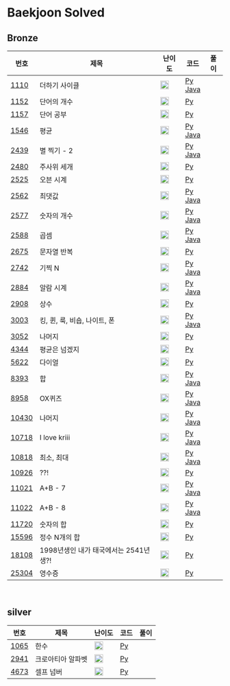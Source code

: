 # Baekjoon Solved

## Bronze
|번호|제목|난이도|코드|풀이|
|--|--|--|--|--|
|[1110](https://www.acmicpc.net/problem/1110)|더하기 사이클|<img src="https://static.solved.ac/tier_small/5.svg" width="20px"/>|[Py](https://github.com/sieunp06/Algorithm_Study/blob/main/Baekjoon/bronze/1110/1110.py)<br>[Java](https://github.com/sieunp06/Algorithm_Study/blob/main/Baekjoon/bronze/1110/1110.java)|
|[1152](https://www.acmicpc.net/problem/1152)|단어의 개수|<img src="https://static.solved.ac/tier_small/4.svg" width="20px"/>|[Py](https://github.com/sieunp06/Algorithm_Study/blob/main/Baekjoon/bronze/1152/1152.py)|
|[1157](https://www.acmicpc.net/problem/1157)|단어 공부|<img src="https://static.solved.ac/tier_small/5.svg" width="20px"/>|[Py](https://github.com/sieunp06/Algorithm_Study/blob/main/Baekjoon/bronze/1157/1157.py)|
|[1546](https://www.acmicpc.net/problem/1546)|평균|<img src="https://static.solved.ac/tier_small/5.svg" width="20px"/>|[Py](https://github.com/sieunp06/Algorithm_Study/blob/main/Baekjoon/bronze/1546/1546.py)<br>[Java](https://github.com/sieunp06/Algorithm_Study/blob/main/Baekjoon/bronze/1546/1546.java)|
|[2439](https://www.acmicpc.net/problem/2439)|별 찍기 - 2|<img src="https://static.solved.ac/tier_small/2.svg" width="20px"/>|[Py](https://github.com/sieunp06/Algorithm_Study/blob/main/Baekjoon/bronze/2439/12439.py)<br>[Java](https://github.com/sieunp06/Algorithm_Study/blob/main/Baekjoon/bronze/2439/2439.java)|
|[2480](https://www.acmicpc.net/problem/2480)|주사위 세개|<img src="https://static.solved.ac/tier_small/2.svg" width="20px"/>|[Py](https://github.com/sieunp06/Algorithm_Study/blob/main/Baekjoon/bronze/2480/2480.py)|
|[2525](https://www.acmicpc.net/problem/2525)|오븐 시계|<img src="https://static.solved.ac/tier_small/3.svg" width="20px"/>|[Py](https://github.com/sieunp06/Algorithm_Study/blob/main/Baekjoon/bronze/2525/2525.py)|
|[2562](https://www.acmicpc.net/problem/2562)|최댓값|<img src="https://static.solved.ac/tier_small/3.svg" width="20px"/>|[Py](https://github.com/sieunp06/Algorithm_Study/blob/main/Baekjoon/bronze/2562/2562.py)<br>[Java](https://github.com/sieunp06/Algorithm_Study/blob/main/Baekjoon/bronze/2562/2562.java)|
|[2577](https://www.acmicpc.net/problem/2577)|숫자의 개수|<img src="https://static.solved.ac/tier_small/4.svg" width="20px"/>|[Py](https://github.com/sieunp06/Algorithm_Study/blob/main/Baekjoon/bronze/2577/2577.py)<br>[Java](https://github.com/sieunp06/Algorithm_Study/blob/main/Baekjoon/bronze/2577/2577.java)|
|[2588](https://www.acmicpc.net/problem/2588)|곱셈|<img src="https://static.solved.ac/tier_small/3.svg" width="20px"/>|[Py](https://github.com/sieunp06/Algorithm_Study/blob/main/Baekjoon/bronze/1546/1546.py)<br>[Java](https://github.com/sieunp06/Algorithm_Study/blob/main/Baekjoon/bronze/2588/2588.java)|
|[2675](https://www.acmicpc.net/problem/2675)|문자열 반복|<img src="https://static.solved.ac/tier_small/4.svg" width="20px"/>|[Py](https://github.com/sieunp06/Algorithm_Study/blob/main/Baekjoon/bronze/2675/2675.py)|
|[2742](https://www.acmicpc.net/problem/2742)|기찍 N|<img src="https://static.solved.ac/tier_small/2.svg" width="20px"/>|[Py](https://github.com/sieunp06/Algorithm_Study/blob/main/Baekjoon/bronze/2742/2742.py)<br>[Java](https://github.com/sieunp06/Algorithm_Study/blob/main/Baekjoon/bronze/2742/2742.java)|
|[2884](https://www.acmicpc.net/problem/2884)|알람 시계|<img src="https://static.solved.ac/tier_small/3.svg" width="20px"/>|[Py](https://github.com/sieunp06/Algorithm_Study/blob/main/Baekjoon/bronze/2884/2884.py)<br>[Java](https://github.com/sieunp06/Algorithm_Study/blob/main/Baekjoon/bronze/2884/2884.java)|
|[2908](https://www.acmicpc.net/problem/2908)|상수|<img src="https://static.solved.ac/tier_small/4.svg" width="20px"/>|[Py](https://github.com/sieunp06/Algorithm_Study/blob/main/Baekjoon/bronze/2908/2908.py)|
|[3003](https://www.acmicpc.net/problem/3003)|킹, 퀸, 룩, 비숍, 나이트, 폰|<img src="https://static.solved.ac/tier_small/1.svg" width="20px"/>|[Py](https://github.com/sieunp06/Algorithm_Study/blob/main/Baekjoon/bronze/3003/3003.py)<br>[Java](https://github.com/sieunp06/Algorithm_Study/blob/main/Baekjoon/bronze/3003/3003.java)|
|[3052](https://www.acmicpc.net/problem/3052)|나머지|<img src="https://static.solved.ac/tier_small/4.svg" width="20px"/>|[Py](https://github.com/sieunp06/Algorithm_Study/blob/main/Baekjoon/bronze/3052/3052.py)|
|[4344](https://www.acmicpc.net/problem/4344)|평균은 넘겠지|<img src="https://static.solved.ac/tier_small/5.svg" width="20px"/>|[Py](https://github.com/sieunp06/Algorithm_Study/blob/main/Baekjoon/bronze/4344/4344.py)|
|[5622](https://www.acmicpc.net/problem/5622)|다이얼|<img src="https://static.solved.ac/tier_small/4.svg" width="20px"/>|[Py](https://github.com/sieunp06/Algorithm_Study/blob/main/Baekjoon/bronze/5622/5622.py)|
|[8393](https://www.acmicpc.net/problem/8393)|합|<img src="https://static.solved.ac/tier_small/1.svg" width="20px"/>|[Py](https://github.com/sieunp06/Algorithm_Study/blob/main/Baekjoon/bronze/8393/8393.py)<br>[Java](https://github.com/sieunp06/Algorithm_Study/blob/main/Baekjoon/bronze/8393/8393.java)|
|[8958](https://www.acmicpc.net/problem/8958)|OX퀴즈|<img src="https://static.solved.ac/tier_small/4.svg" width="20px"/>|[Py](https://github.com/sieunp06/Algorithm_Study/blob/main/Baekjoon/bronze/8958/8958.py)<br>[Java](https://github.com/sieunp06/Algorithm_Study/blob/main/Baekjoon/bronze/8958/8958.java)|
|[10430](https://www.acmicpc.net/problem/10430)|나머지|<img src="https://static.solved.ac/tier_small/1.svg" width="20px"/>|[Py](https://github.com/sieunp06/Algorithm_Study/blob/main/Baekjoon/bronze/10430/10430.py)<br>[Java](https://github.com/sieunp06/Algorithm_Study/blob/main/Baekjoon/bronze/10430/10430.java)|
|[10718](https://www.acmicpc.net/problem/10718)|I love kriii|<img src="https://static.solved.ac/tier_small/1.svg" width="20px"/>|[Py](https://github.com/sieunp06/Algorithm_Study/blob/main/Baekjoon/bronze/10718/10718.py)<br>[Java](https://github.com/sieunp06/Algorithm_Study/blob/main/Baekjoon/bronze/10718/10718.java)|
|[10818](https://www.acmicpc.net/problem/10818)|최소, 최대|<img src="https://static.solved.ac/tier_small/3.svg" width="20px"/>|[Py](https://github.com/sieunp06/Algorithm_Study/blob/main/Baekjoon/bronze/10818/10818.py)<br>[Java](https://github.com/sieunp06/Algorithm_Study/blob/main/Baekjoon/bronze/10818/10818.java)|
|[10926](https://www.acmicpc.net/problem/10926)|??!|<img src="https://static.solved.ac/tier_small/1.svg" width="20px"/>|[Py](https://github.com/sieunp06/Algorithm_Study/blob/main/Baekjoon/bronze/10926/10926.py)|
|[11021](https://www.acmicpc.net/problem/11021)|A+B - 7|<img src="https://static.solved.ac/tier_small/1.svg" width="20px"/>|[Py](https://github.com/sieunp06/Algorithm_Study/blob/main/Baekjoon/bronze/11021/11021.py)<br>[Java](https://github.com/sieunp06/Algorithm_Study/blob/main/Baekjoon/bronze/11021/11021.java)|
|[11022](https://www.acmicpc.net/problem/11022)|A+B - 8|<img src="https://static.solved.ac/tier_small/1.svg" width="20px"/>|[Py](https://github.com/sieunp06/Algorithm_Study/blob/main/Baekjoon/bronze/11022/11022.py)<br>[Java](https://github.com/sieunp06/Algorithm_Study/blob/main/Baekjoon/bronze/11022/11022.java)|
|[11720](https://www.acmicpc.net/problem/11720)|숫자의 합|<img src="https://static.solved.ac/tier_small/2.svg" width="20px"/>|[Py](https://github.com/sieunp06/Algorithm_Study/blob/main/Baekjoon/bronze/11720/11720.py)|
|[15596](https://www.acmicpc.net/problem/15596)|정수 N개의 합|<img src="https://static.solved.ac/tier_small/4.svg" width="20px"/>|[Py](https://github.com/sieunp06/Algorithm_Study/blob/main/Baekjoon/bronze/15596/15596.py)|
|[18108](https://www.acmicpc.net/problem/18108)|1998년생인 내가 태국에서는 2541년생?!|<img src="https://static.solved.ac/tier_small/1.svg" width="20px"/>|[Py](https://github.com/sieunp06/Algorithm_Study/blob/main/Baekjoon/bronze/18108/18108.py)|
|[25304](https://www.acmicpc.net/problem/25304)|영수증|<img src="https://static.solved.ac/tier_small/1.svg" width="20px"/>|[Py](https://github.com/sieunp06/Algorithm_Study/blob/main/Baekjoon/bronze/25304/25304.py)|

<br>

## silver
|번호|제목|난이도|코드|풀이|
|--|--|--|--|--|
|[1065](https://www.acmicpc.net/problem/1065)|한수|<img src="https://static.solved.ac/tier_small/7.svg" width="20px"/>|[Py](https://github.com/sieunp06/Algorithm_Study/blob/main/Baekjoon/bronze/1065/1065.py)|
|[2941](https://www.acmicpc.net/problem/2941)|크로아티아 알파벳|<img src="https://static.solved.ac/tier_small/7.svg" width="20px"/>|[Py](https://github.com/sieunp06/Algorithm_Study/blob/main/Baekjoon/bronze/2941/2941.py)|
|[4673](https://www.acmicpc.net/problem/4673)|셀프 넘버|<img src="https://static.solved.ac/tier_small/6.svg" width="20px"/>|[Py](https://github.com/sieunp06/Algorithm_Study/blob/main/Baekjoon/bronze/4673/4673.py)|